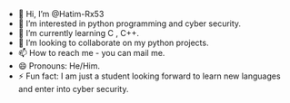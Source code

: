 - 👋 Hi, I’m @Hatim-Rx53
- 👀 I’m interested in python programming and cyber security.
- 🌱 I’m currently learning C , C++.
- 💞️ I’m looking to collaborate on my python projects.
- 📫 How to reach me - you can mail me.
- 😄 Pronouns: He/Him.
- ⚡ Fun fact: I am just a student looking forward to learn new languages and enter into cyber security.

<!---
Hatim-Rx53/Hatim-Rx53 is a ✨ special ✨ repository because its `README.md` (this file) appears on your GitHub profile.
You can click the Preview link to take a look at your changes.
--->
